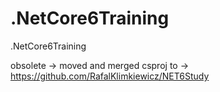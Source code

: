 # .NetCore6Training
.NetCore6Training

obsolete ->  moved and merged csproj to -> https://github.com/RafalKlimkiewicz/NET6Study
